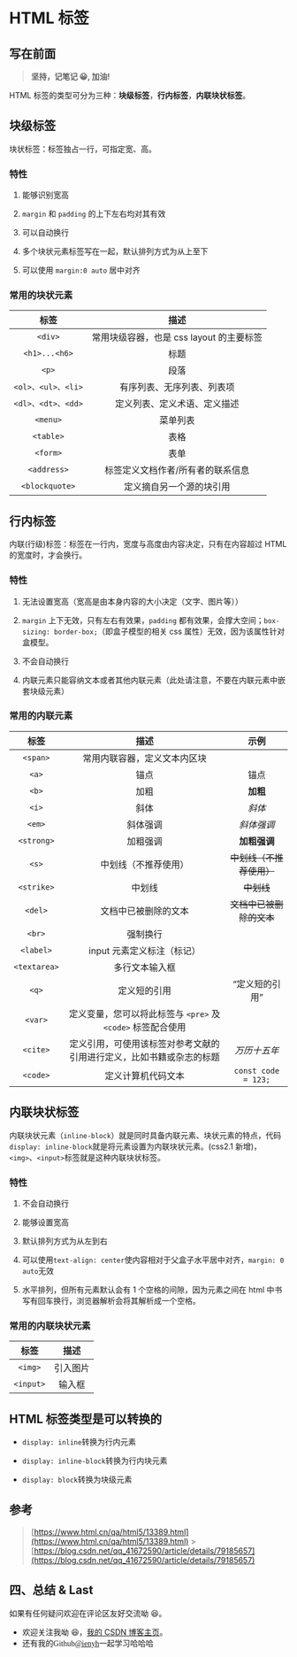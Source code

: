 # HTML 标签

## 写在前面

> **坚持，记笔记 😀, 加油!**

HTML 标签的类型可分为三种：**块级标签**，**行内标签**，**内联块状标签**。

## 块级标签

块状标签：标签独占一行，可指定宽、高。

### 特性

1. 能够识别宽高

2. `margin` 和 `padding` 的上下左右均对其有效

3. 可以自动换行

4. 多个块状元素标签写在一起，默认排列方式为从上至下

5. 可以使用 `margin:0 auto` 居中对齐

### 常用的块状元素

|        标签        |                   描述                   |
| :----------------: | :--------------------------------------: |
|      `<div>`       | 常用块级容器，也是 css layout 的主要标签 |
|   `<h1>...<h6>`    |                   标题                   |
|       `<p>`        |                   段落                   |
| `<ol>、<ul>、<li>` |        有序列表、无序列表、列表项        |
| `<dl>、<dt>、<dd>` |       定义列表、定义术语、定义描述       |
|      `<menu>`      |                 菜单列表                 |
|     `<table>`      |                   表格                   |
|      `<form>`      |                   表单                   |
|    `<address>`     |    标签定义文档作者/所有者的联系信息     |
|   `<blockquote>`   |         定义摘自另一个源的块引用         |

## 行内标签

内联(行级)标签：标签在一行内，宽度与高度由内容决定，只有在内容超过 HTML 的宽度时，才会换行。

### 特性

1. 无法设置宽高（宽高是由本身内容的大小决定（文字、图片等））

2. `margin` 上下无效，只有左右有效果，`padding` 都有效果，会撑大空间；`box-sizing: border-box;`（即盒子模型的相关 css 属性）无效，因为该属性针对盒模型。

3. 不会自动换行

4. 内联元素只能容纳文本或者其他内联元素（此处请注意，不要在内联元素中嵌套块级元素）

### 常用的内联元素

|     标签     |                                 描述                                 |              示例               |
| :----------: | :------------------------------------------------------------------: | :-----------------------------: |
|   `<span>`   |                     常用内联容器，定义文本内区块                     |
|    `<a>`     |                                 锚点                                 |           <a>锚点</a>           |
|    `<b>`     |                                 加粗                                 |           <b>加粗</b>           |
|    `<i>`     |                                 斜体                                 |           <i>斜体</i>           |
|    `<em>`    |                               斜体强调                               |        <em>斜体强调</em>        |
|  `<strong>`  |                               加粗强调                               |    <strong>加粗强调</strong>    |
|    `<s>`     |                         中划线（不推荐使用）                         |   <s>中划线（不推荐使用）</s>   |
|  `<strike>`  |                                中划线                                |     <strike>中划线</strike>     |
|   `<del>`    |                         文档中已被删除的文本                         | <del>文档中已被删除的文本</del> |
|    `<br>`    |                               强制换行                               |
|  `<label>`   |                      input 元素定义标注（标记）                      |
| `<textarea>` |                            多行文本输入框                            |
|    `<q>`     |                             定义短的引用                             |       <q>定义短的引用</q>       |
|   `<var>`    |     定义变量，您可以将此标签与 `<pre>` 及 `<code>` 标签配合使用      |
|   `<cite>`   | 定义引用，可使用该标签对参考文献的引用进行定义，比如书籍或杂志的标题 |     <cite>万历十五年</cite>     |
|   `<code>`   |                          定义计算机代码文本                          | <code>const code = 123;</code>  |

## 内联块状标签

内联块状元素（`inline-block`）就是同时具备内联元素、块状元素的特点，代码`display: inline-block`就是将元素设置为内联块状元素。(css2.1 新增)，`<img>`、`<input>`标签就是这种内联块状标签。

### 特性

1. 不会自动换行

2. 能够设置宽高

3. 默认排列方式为从左到右

4. 可以使用`text-align: center`使内容相对于父盒子水平居中对齐，`margin: 0 auto`无效

5. 水平排列，但所有元素默认会有 1 个空格的间隙，因为元素之间在 html 中书写有回车换行，浏览器解析会将其解析成一个空格。

### 常用的内联块状元素

|   标签    |   描述   |
| :-------: | :------: |
|  `<img>`  | 引入图片 |
| `<input>` |  输入框  |

## HTML 标签类型是可以转换的

- `display: inline`转换为行内元素

- `display: inline-block`转换为行内块元素

- `display: block`转换为块级元素

## 参考

> [https://www.html.cn/qa/html5/13389.html](https://www.html.cn/qa/html5/13389.html) > [https://blog.csdn.net/qq_41672590/article/details/79185657](https://blog.csdn.net/qq_41672590/article/details/79185657)

## 四、总结 & Last

如果有任何疑问欢迎在评论区友好交流呦 😆。

- 欢迎关注我呦 😆，[我的 CSDN 博客主页](https://blog.csdn.net/qq_45265059)。
- 还有我的<font face="Hack">Github[@ienyh](https://github.com/ienyh)<font>一起学习哈哈哈 👨‍💻
